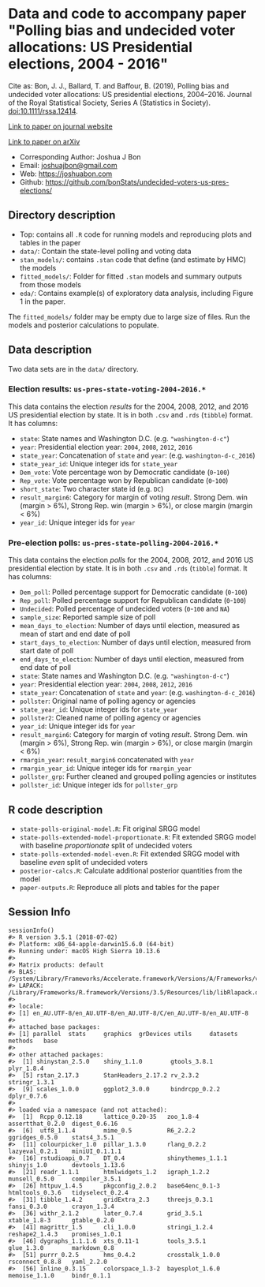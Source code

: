 # Data and code to accompany paper "Polling bias and undecided voter allocations: US Presidential elections, 2004 - 2016"

Cite as: Bon, J. J., Ballard, T. and Baffour, B. (2019), Polling bias and undecided voter allocations: US presidential elections, 2004–2016. Journal of the Royal Statistical Society, Series A (Statistics in Society). [doi:10.1111/rssa.12414](http://dx.doi.org/10.1111/rssa.12414).

[Link to paper on journal website](http://dx.doi.org/10.1111/rssa.12414)

[Link to paper on arXiv](https://arxiv.org/abs/1703.09430)

 - Corresponding Author: Joshua J Bon
 - Email: joshuajbon@gmail.com
 - Web: https://joshuabon.com
 - Github: https://github.com/bonStats/undecided-voters-us-pres-elections/

## Directory description

- Top: contains all `.R` code for running models and reproducing plots and tables in the paper
- `data/`: Contain the state-level polling and voting data
- `stan_models/`: contains `.stan` code that define (and estimate by HMC) the models
- `fitted_models/`: Folder for fitted `.stan` models and summary outputs from those models
- `eda/`: Contains example(s) of exploratory data analysis, including Figure 1 in the paper.

The `fitted_models/` folder may be empty due to large size of files. Run the models and posterior calculations to populate.

## Data description
Two data sets are in the `data/` directory.

### Election results: `us-pres-state-voting-2004-2016.*` 
This data contains the election *results* for the 2004, 2008, 2012, and 2016 US presidential election by state. It is in both `.csv` and `.rds` (`tibble`) format. It has columns:

- `state`: State names and Washington D.C. (e.g. `"washington-d-c"`)
- `year`: Presidential election year: `2004`, `2008`, `2012`, `2016`
- `state_year`: Concatenation of `state` and `year`: (e.g. `washington-d-c_2016`)
- `state_year_id`: Unique integer ids for `state_year`
- `Dem_vote`: Vote percentage won by Democratic candidate (`0`-`100`)
- `Rep_vote`: Vote percentage won by Republican candidate (`0`-`100`)
- `short_state`: Two character state id (e.g. `DC`)
- `result_margin6`: Category for margin of voting *result*. Strong Dem. win (margin > 6%), Strong Rep. win (margin > 6%), or close margin (margin < 6%)
- `year_id`: Unique integer ids for `year`

### Pre-election polls: `us-pres-state-polling-2004-2016.*` 
This data contains the election *polls* for the 2004, 2008, 2012, and 2016 US presidential election by state. It is in both `.csv` and `.rds` (`tibble`) format. It has columns:

- `Dem_poll`: Polled percentage support for Democratic candidate (`0`-`100`)
- `Rep_poll`: Polled percentage support for Republican candidate (`0`-`100`)
- `Undecided`: Polled percentage of undecided voters (`0`-`100` and `NA`)
- `sample_size`: Reported sample size of poll
- `mean_days_to_election`: Number of days until election, measured as mean of start and end date of poll
- `start_days_to_election`: Number of days until election, measured from start date of poll 
- `end_days_to_election`: Number of days until election, measured from end date of poll 
- `state`: State names and Washington D.C. (e.g. `"washington-d-c"`)
- `year`: Presidential election year: `2004`, `2008`, `2012`, `2016`
- `state_year`: Concatenation of `state` and `year`: (e.g. `washington-d-c_2016`)
- `pollster`: Original name of polling agency or agencies
- `state_year_id`: Unique integer ids for `state_year`
- `pollster2`: Cleaned name of polling agency or agencies
- `year_id`: Unique integer ids for `year`
- `result_margin6`: Category for margin of voting *result*. Strong Dem. win (margin > 6%), Strong Rep. win (margin > 6%), or close margin (margin < 6%)
- `rmargin_year`: `result_margin6` concatenated with `year`
- `rmargin_year_id`: Unique integer ids for `rmargin_year`
- `pollster_grp`: Further cleaned and grouped polling agencies or institutes
- `pollster_id`:  Unique integer ids for `pollster_grp`

## R code description

- `state-polls-original-model.R`: Fit original SRGG model
- `state-polls-extended-model-proportionate.R`: Fit extended SRGG model with baseline *proportionate* split of undecided voters
- `state-polls-extended-model-even.R`: Fit extended SRGG model with baseline *even* split of undecided voters
- `posterior-calcs.R`: Calculate additional posterior quantities from the model
- `paper-outputs.R`: Reproduce all plots and tables for the paper

## Session Info
``` 
sessionInfo()
#> R version 3.5.1 (2018-07-02)
#> Platform: x86_64-apple-darwin15.6.0 (64-bit)
#> Running under: macOS High Sierra 10.13.6
#> 
#> Matrix products: default
#> BLAS: /System/Library/Frameworks/Accelerate.framework/Versions/A/Frameworks/vecLib.framework/Versions/A/libBLAS.dylib
#> LAPACK: /Library/Frameworks/R.framework/Versions/3.5/Resources/lib/libRlapack.dylib
#> 
#> locale:
#> [1] en_AU.UTF-8/en_AU.UTF-8/en_AU.UTF-8/C/en_AU.UTF-8/en_AU.UTF-8
#> 
#> attached base packages:
#> [1] parallel  stats     graphics  grDevices utils     datasets  methods   base     
#> 
#> other attached packages:
#>  [1] shinystan_2.5.0    shiny_1.1.0        gtools_3.8.1       plyr_1.8.4        
#>  [5] rstan_2.17.3       StanHeaders_2.17.2 rv_2.3.2           stringr_1.3.1     
#>  [9] scales_1.0.0       ggplot2_3.0.0      bindrcpp_0.2.2     dplyr_0.7.6       
#> 
#> loaded via a namespace (and not attached):
#>  [1]  Rcpp_0.12.18      lattice_0.20-35   zoo_1.8-4         assertthat_0.2.0  digest_0.6.16
#>  [6]  utf8_1.1.4        mime_0.5          R6_2.2.2          ggridges_0.5.0    stats4_3.5.1
#>  [11] colourpicker_1.0  pillar_1.3.0      rlang_0.2.2       lazyeval_0.2.1    miniUI_0.1.1.1
#>  [16] rstudioapi_0.7    DT_0.4            shinythemes_1.1.1 shinyjs_1.0       devtools_1.13.6
#>  [21] readr_1.1.1       htmlwidgets_1.2   igraph_1.2.2      munsell_0.5.0     compiler_3.5.1
#>  [26] httpuv_1.4.5      pkgconfig_2.0.2   base64enc_0.1-3   htmltools_0.3.6   tidyselect_0.2.4 
#>  [31] tibble_1.4.2      gridExtra_2.3     threejs_0.3.1     fansi_0.3.0       crayon_1.3.4     
#>  [36] withr_2.1.2       later_0.7.4       grid_3.5.1        xtable_1.8-3      gtable_0.2.0     
#>  [41] magrittr_1.5      cli_1.0.0         stringi_1.2.4     reshape2_1.4.3    promises_1.0.1   
#>  [46] dygraphs_1.1.1.6  xts_0.11-1        tools_3.5.1       glue_1.3.0        markdown_0.8     
#>  [51] purrr_0.2.5       hms_0.4.2         crosstalk_1.0.0   rsconnect_0.8.8   yaml_2.2.0       
#>  [56] inline_0.3.15     colorspace_1.3-2  bayesplot_1.6.0   memoise_1.1.0     bindr_0.1.1 
```

